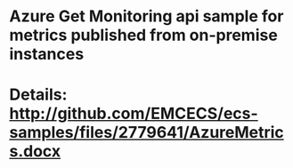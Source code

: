 #
#  Azure Get Monitoring api sample for metrics published from on-premise instances
# 
#  Details: http://github.com/EMCECS/ecs-samples/files/2779641/AzureMetrics.docx

